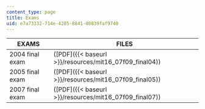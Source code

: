 ```yaml
---
content_type: page
title: Exams
uid: e7a73332-714e-4205-8841-80839faf9740
---
```


| EXAMS | FILES |
| --- | --- |
| 2004 final exam | ([PDF]({{< baseurl >}}/resources/mit16_07f09_final04)) |
| 2005 final exam | ([PDF]({{< baseurl >}}/resources/mit16_07f09_final05)) |
| 2007 final exam | ([PDF]({{< baseurl >}}/resources/mit16_07f09_final07))
